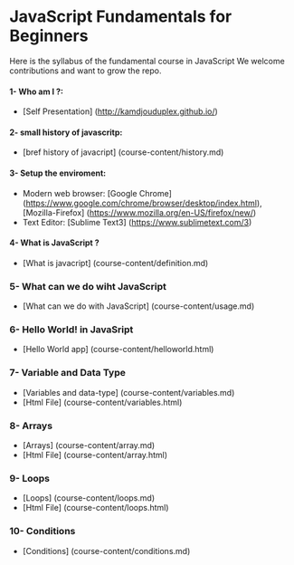 # JavaScript Fundamentals for Beginners

Here is the syllabus of the fundamental course in JavaScript We welcome contributions and want to grow the repo.
#### 1- Who am I ?:
* [Self Presentation] (http://kamdjouduplex.github.io/)

#### 2- small history of javascritp:
* [bref history of javacript] (course-content/history.md)

#### 3- Setup the enviroment:
* Modern web browser: [Google Chrome] (https://www.google.com/chrome/browser/desktop/index.html), [Mozilla-Firefox] (https://www.mozilla.org/en-US/firefox/new/)
* Text Editor: [Sublime Text3] (https://www.sublimetext.com/3)

#### 4- What is JavaScript ?
* [What is javacript] (course-content/definition.md)

### 5- What can we do wiht JavaScript
* [What can we do with JavaScript] (course-content/usage.md)

### 6- Hello World! in JavaSript
* [Hello World app] (course-content/helloworld.html)

### 7- Variable and Data Type
* [Variables and data-type] (course-content/variables.md)
* [Html File] (course-content/variables.html)

### 8- Arrays
* [Arrays] (course-content/array.md)
* [Html File] (course-content/array.html)

### 9- Loops
* [Loops] (course-content/loops.md)
* [Html File] (course-content/loops.html)

### 10- Conditions
* [Conditions] (course-content/conditions.md)
